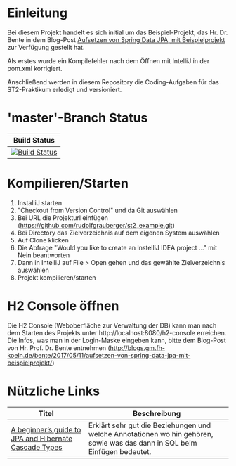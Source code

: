 # Einleitung
Bei diesem Projekt handelt es sich initial um das Beispiel-Projekt, das Hr. Dr. Bente in dem Blog-Post [Aufsetzen von Spring Data JPA, mit Beispielprojekt](http://blogs.gm.fh-koeln.de/bente/2017/05/11/aufsetzen-von-spring-data-jpa-mit-beispielprojekt/) zur Verfügung gestellt hat.

Als erstes wurde ein Kompilefehler nach dem Öffnen mit IntelliJ in der pom.xml korrigiert. 

Anschließend werden in diesem Repository die Coding-Aufgaben für das ST2-Praktikum erledigt und versioniert.

# 'master'-Branch Status
|Build Status|
|:--:|
|[![Build Status](https://travis-ci.com/rudolfgrauberger/st2_example.svg?token=4DtPC3nnfRtf9x87E3hi&branch=master)](https://travis-ci.com/rudolfgrauberger/st2_example)|

# Kompilieren/Starten

1. InstalliJ starten
2. "Checkout from Version Control" und da Git auswählen
3. Bei URL die Projekturl einfügen (https://github.com/rudolfgrauberger/st2_example.git)
4. Bei Directory das Zielverzeichnis auf dem eigenen System auswählen
5. Auf Clone klicken
6. Die Abfrage "Would you like to create an InstelliJ IDEA project ..." mit Nein beantworten
7. Dann in IntelliJ auf File > Open gehen und das gewählte Zielverzeichnis auswählen
8. Projekt kompilieren/starten

# H2 Console öffnen
Die H2 Console (Weboberfläche zur Verwaltung der DB) kann man nach dem Starten des Projekts unter http://localhost:8080/h2-console erreichen. Die Infos, was man in der Login-Maske eingeben kann, bitte dem Blog-Post von Hr. Prof. Dr. Bente entnehmen (http://blogs.gm.fh-koeln.de/bente/2017/05/11/aufsetzen-von-spring-data-jpa-mit-beispielprojekt/)

# Nützliche Links
| Titel | Beschreibung |
| ----- | ------------ |
|[A beginner’s guide to JPA and Hibernate Cascade Types](https://vladmihalcea.com/a-beginners-guide-to-jpa-and-hibernate-cascade-types/) | Erklärt sehr gut die Beziehungen und welche Annotationen wo hin gehören, sowie was das dann in SQL beim Einfügen bedeutet.|
